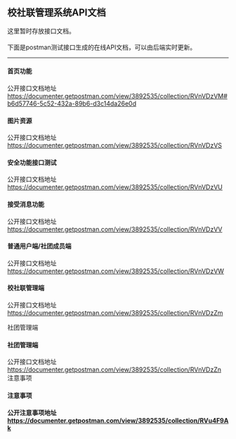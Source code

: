 <h2>校社联管理系统API文档</h2>
这里暂时存放接口文档。<br/><br/>
下面是postman测试接口生成的在线API文档，可以由后端实时更新。
<br/>
<hr/>
<h4>首页功能</h4>
公开接口文档地址 
<a target="_blank" href="https://documenter.getpostman.com/view/3892535/collection/RVnVDzVM#b6d57746-5c52-432a-89b6-d3c14da26e0d">
https://documenter.getpostman.com/view/3892535/collection/RVnVDzVM#b6d57746-5c52-432a-89b6-d3c14da26e0d
</a>
<h4>图片资源</h4>
公开接口文档地址 
<a target="_blank" href="https://documenter.getpostman.com/view/3892535/collection/RVnVDzVS">
https://documenter.getpostman.com/view/3892535/collection/RVnVDzVS
</a>
<h4>安全功能接口测试</h4>
公开接口文档地址 
<a target="_blank" href="https://documenter.getpostman.com/view/3892535/collection/RVnVDzVU">
https://documenter.getpostman.com/view/3892535/collection/RVnVDzVU
</a>

<h4>接受消息功能</h4>
公开接口文档地址 
<a target="_blank" href="https://documenter.getpostman.com/view/3892535/collection/RVnVDzVV">
https://documenter.getpostman.com/view/3892535/collection/RVnVDzVV
</a>


<h4>普通用户端/社团成员端</h4>
公开接口文档地址 
<a target="_blank" href="https://documenter.getpostman.com/view/3892535/collection/RVnVDzVW">
https://documenter.getpostman.com/view/3892535/collection/RVnVDzVW
</a>

<h4>校社联管理端</h4>
公开接口文档地址 
<a target="_blank" href="https://documenter.getpostman.com/view/3892535/collection/RVnVDzZm">
https://documenter.getpostman.com/view/3892535/collection/RVnVDzZm
</a>

社团管理端
<h4>社团管理端</h4>
公开接口文档地址 
<a target="_blank" href="https://documenter.getpostman.com/view/3892535/collection/RVnVDzZn">
https://documenter.getpostman.com/view/3892535/collection/RVnVDzZn
</a>
注意事项
<h4>注意事项<h4/>
公开注意事项地址
<a target="_blank" href="https://documenter.getpostman.com/view/3892535/collection/RVu4F9Ak">
https://documenter.getpostman.com/view/3892535/collection/RVu4F9Ak
</a>
